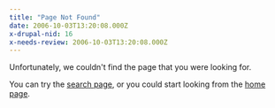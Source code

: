 ```yaml
---
title: "Page Not Found"
date: 2006-10-03T13:20:08.000Z
x-drupal-nid: 16
x-needs-review: 2006-10-03T13:20:08.000Z
---
```

Unfortunately, we couldn't find the page that you were looking for.

You can try the [search page](/content/search), or you could start looking from the [home page](/content/).